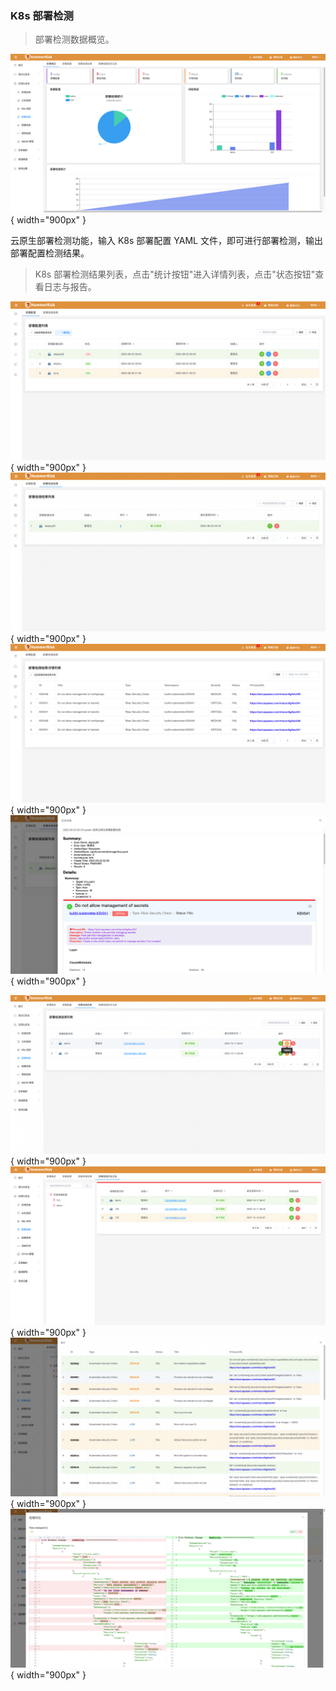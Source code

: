 ### K8s 部署检测

> 部署检测数据概览。

![部署检测](../img/release/0.4.0/config.png){ width="900px" }

云原生部署检测功能，输入 K8s 部署配置 YAML 文件，即可进行部署检测，输出部署配置检测结果。

> K8s 部署检测结果列表，点击"统计按钮"进入详情列表，点击"状态按钮"查看日志与报告。

![部署检测](../img/user/config1.png){ width="900px" }
![部署检测](../img/user/config2.png){ width="900px" }
![部署检测](../img/user/config3.png){ width="900px" }
![部署检测](../img/user/config4.png){ width="900px" }

![部署检测](../img/release/0.4.0/config2.png){ width="900px" }
![部署检测](../img/release/0.4.0/config3.png){ width="900px" }
![部署检测](../img/release/0.4.0/config4.png){ width="900px" }
![部署检测](../img/release/0.4.0/config5.png){ width="900px" }
